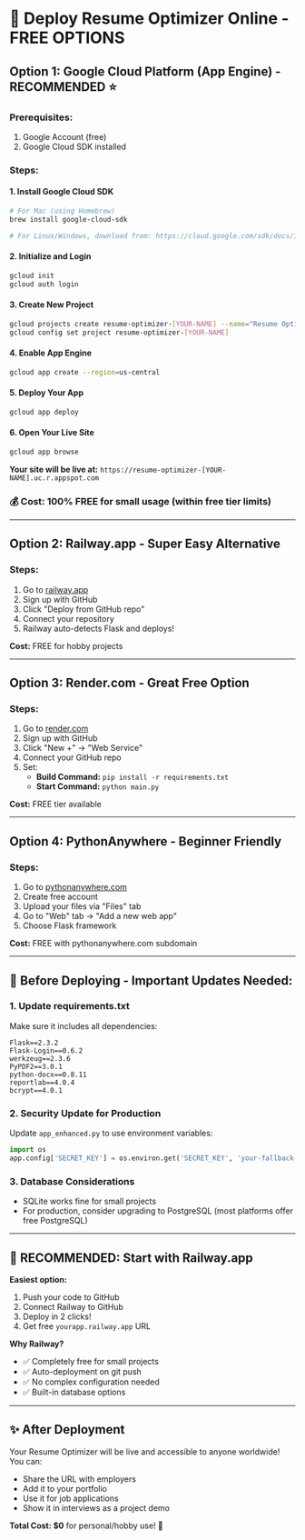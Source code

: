 # 🚀 Deploy Resume Optimizer Online - FREE OPTIONS

## Option 1: Google Cloud Platform (App Engine) - RECOMMENDED ⭐

### Prerequisites:
1. Google Account (free)
2. Google Cloud SDK installed

### Steps:

#### 1. Install Google Cloud SDK
```bash
# For Mac (using Homebrew)
brew install google-cloud-sdk

# For Linux/Windows, download from: https://cloud.google.com/sdk/docs/install
```

#### 2. Initialize and Login
```bash
gcloud init
gcloud auth login
```

#### 3. Create New Project
```bash
gcloud projects create resume-optimizer-[YOUR-NAME] --name="Resume Optimizer"
gcloud config set project resume-optimizer-[YOUR-NAME]
```

#### 4. Enable App Engine
```bash
gcloud app create --region=us-central
```

#### 5. Deploy Your App
```bash
gcloud app deploy
```

#### 6. Open Your Live Site
```bash
gcloud app browse
```

**Your site will be live at:** `https://resume-optimizer-[YOUR-NAME].uc.r.appspot.com`

### 💰 Cost: **100% FREE** for small usage (within free tier limits)

---

## Option 2: Railway.app - Super Easy Alternative

### Steps:
1. Go to [railway.app](https://railway.app)
2. Sign up with GitHub
3. Click "Deploy from GitHub repo"
4. Connect your repository
5. Railway auto-detects Flask and deploys!

**Cost:** FREE for hobby projects

---

## Option 3: Render.com - Great Free Option

### Steps:
1. Go to [render.com](https://render.com)
2. Sign up with GitHub
3. Click "New +" → "Web Service"
4. Connect your GitHub repo
5. Set:
   - **Build Command:** `pip install -r requirements.txt`
   - **Start Command:** `python main.py`

**Cost:** FREE tier available

---

## Option 4: PythonAnywhere - Beginner Friendly

### Steps:
1. Go to [pythonanywhere.com](https://pythonanywhere.com)
2. Create free account
3. Upload your files via "Files" tab
4. Go to "Web" tab → "Add a new web app"
5. Choose Flask framework

**Cost:** FREE with pythonanywhere.com subdomain

---

## 📝 Before Deploying - Important Updates Needed:

### 1. Update requirements.txt
Make sure it includes all dependencies:
```
Flask==2.3.2
Flask-Login==0.6.2
werkzeug==2.3.6
PyPDF2==3.0.1
python-docx==0.8.11
reportlab==4.0.4
bcrypt==4.0.1
```

### 2. Security Update for Production
Update `app_enhanced.py` to use environment variables:
```python
import os
app.config['SECRET_KEY'] = os.environ.get('SECRET_KEY', 'your-fallback-secret-key')
```

### 3. Database Considerations
- SQLite works fine for small projects
- For production, consider upgrading to PostgreSQL (most platforms offer free PostgreSQL)

---

## 🎯 RECOMMENDED: Start with Railway.app

**Easiest option:**
1. Push your code to GitHub
2. Connect Railway to GitHub
3. Deploy in 2 clicks!
4. Get free `yourapp.railway.app` URL

**Why Railway?**
- ✅ Completely free for small projects
- ✅ Auto-deployment on git push
- ✅ No complex configuration needed
- ✅ Built-in database options

---

## ✨ After Deployment

Your Resume Optimizer will be live and accessible to anyone worldwide! You can:
- Share the URL with employers
- Add it to your portfolio
- Use it for job applications
- Show it in interviews as a project demo

**Total Cost: $0** for personal/hobby use! 🎉 